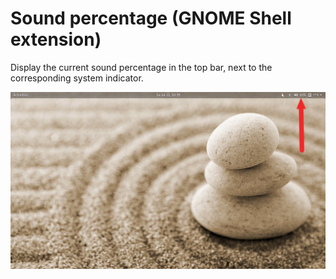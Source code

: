 # Sound percentage (GNOME Shell extension)

Display the current sound percentage in the top bar, next to the corresponding
system indicator.

![screenshot](screenshot.png)


